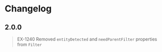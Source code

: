 # Changelog

## 2.0.0

> EX-1240 Removed `entityDetected` and `needParentFilter` properties from `Filter`
